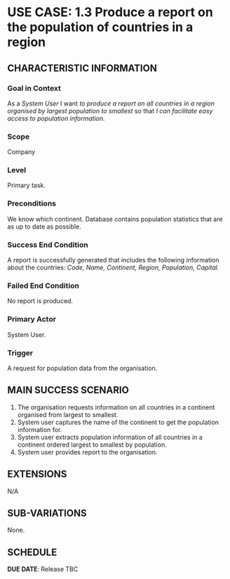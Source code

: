 # USE CASE: 1.3 Produce a report on the population of countries in a region

## CHARACTERISTIC INFORMATION

### Goal in Context

As a *System User* I want *to produce a report on all countries in a region organised by largest population to smallest* so that *I can facilitate easy access to population information.*

### Scope

Company

### Level

Primary task.

### Preconditions

We know which continent.  Database contains population statistics that are as up to date as possible.

### Success End Condition

A report is successfully generated that includes the following information about the countries:
*Code,*
*Name,*
*Continent,*
*Region,*
*Population,*
*Capital.*

### Failed End Condition

No report is produced.

### Primary Actor

System User.

### Trigger

A request for population data from the organisation.

## MAIN SUCCESS SCENARIO

1. The organisation requests information on all countries in a continent organised from largest to smallest.   
2. System user captures the name of the continent to get the population information for.
3. System user extracts population information of all countries in a continent ordered largest to smallest by population.
4. System user provides report to the organisation.

## EXTENSIONS

N/A

## SUB-VARIATIONS

None. 

## SCHEDULE

**DUE DATE**: Release TBC